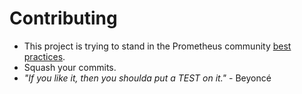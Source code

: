 # Contributing
* This project is trying to stand in the Prometheus community [best practices](https://prometheus.io/docs/instrumenting/writing_exporters/).
* Squash your commits.
* _"If you like it, then you shoulda put a TEST on it."_ - Beyoncé